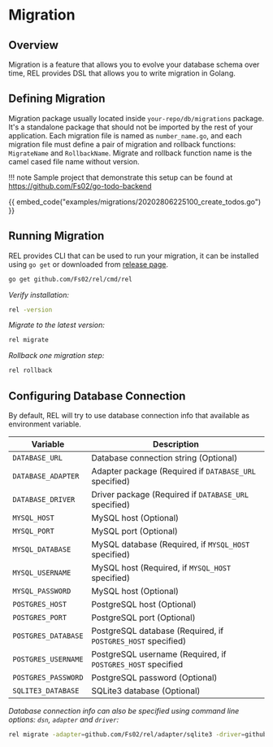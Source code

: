 # Migration

## Overview

Migration is a feature that allows you to evolve your database schema over time, REL provides DSL that allows you to write migration in Golang.

## Defining Migration

Migration package usually located inside `your-repo/db/migrations` package. It's a standalone package that should not be imported by the rest of your application.
Each migration file is named as `number_name.go`, and each migration file must define a pair of migration and rollback functions: `MigrateName` and `RollbackName`. 
Migrate and rollback function name is the camel cased file name without version.

!!! note
    Sample project that demonstrate this setup can be found at https://github.com/Fs02/go-todo-backend

{{ embed_code("examples/migrations/20202806225100_create_todos.go") }}

## Running Migration

REL provides CLI that can be used to run your migration, it can be installed using `go get` or downloaded from [release page](https://github.com/Fs02/rel/releases).

```bash
go get github.com/Fs02/rel/cmd/rel
```

*Verify installation:*

```bash
rel -version
```

*Migrate to the latest version:*

```bash
rel migrate
```

*Rollback one migration step:*

```bash
rel rollback
```

## Configuring Database Connection

By default, REL will try to use database connection info that available as environment variable.

| Variable              | Description                                                   |
|-----------------------|---------------------------------------------------------------|
| `DATABASE_URL`        | Database connection string (Optional)                         |
| `DATABASE_ADAPTER`    | Adapter package (Required if `DATABASE_URL` specified)        |
| `DATABASE_DRIVER`     | Driver package (Required if `DATABASE_URL` specified)         |
| `MYSQL_HOST`          | MySQL host (Optional)                                         |
| `MYSQL_PORT`          | MySQL port (Optional)                                         |
| `MYSQL_DATABASE`      | MySQL database (Required, if `MYSQL_HOST` specified)          |
| `MYSQL_USERNAME`      | MySQL host (Required, if `MYSQL_HOST` specified)              |
| `MYSQL_PASSWORD`      | MySQL host (Optional)                                         |
| `POSTGRES_HOST`       | PostgreSQL host (Optional)                                    |
| `POSTGRES_PORT`       | PostgreSQL port (Optional)                                    |
| `POSTGRES_DATABASE`   | PostgreSQL database (Required, if `POSTGRES_HOST` specified)  |
| `POSTGRES_USERNAME`   | PostgreSQL username (Required, if `POSTGRES_HOST` specified   |
| `POSTGRES_PASSWORD`   | PostgreSQL password (Optional)                                |
| `SQLITE3_DATABASE`    | SQLite3 database (Optional)                                   |

*Database connection info can also be specified using command line options: `dsn`, `adapter` and `driver`:*

```bash
rel migrate -adapter=github.com/Fs02/rel/adapter/sqlite3 -driver=github.com/mattn/go-sqlite3 -dsn=:memory:
```
